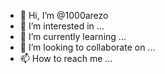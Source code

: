 - 👋 Hi, I’m @1000arezo
- 👀 I’m interested in ...
- 🌱 I’m currently learning ...
- 💞️ I’m looking to collaborate on ...
- 📫 How to reach me ...

<!---
1000arezo/1000arezo is a ✨ special ✨ repository because its `README.md` (this file) appears on your GitHub profile.
You can click the Preview link to take a look at your changes.
--->
